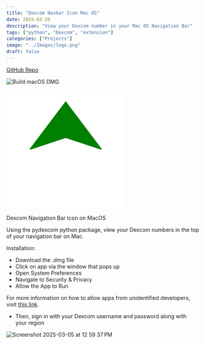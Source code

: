 ```yaml
---
title: "Dexcom Navbar Icon Mac OS"
date: 2025-03-20
description: "View your Dexcom number in your Mac OS Navigation Bar"
tags: ["python", "Dexcom", "extension"]
categories: ["Projects"]
image: "../Images/logo.png"
draft: false
---
```



[GitHub Repo](https://github.com/EricSpencer00/DexcomNavBarIcon-macos)

![Build macOS DMG](https://github.com/EricSpencer00/DexcomNavBarIcon-macos/actions/workflows/main.yml/badge.svg)

![Icon](https://github.com/EricSpencer00/DexcomNavBarIcon-macos/raw/main/icon.png)

Dexcom Navigation Bar Icon on MacOS

Using the pydexcom python package, view your Dexcom numbers in the top of your navigation bar on Mac.

Installation: 
- Download the .dmg file
- Click on app via the window that pops up
- Open System Preferences
- Navigate to Security & Privacy
- Allow the App to Run

For more information on how to allow apps from unidentified developers, visit [this link](https://easymacos.com/cannot-be-opened-because-it-is-from-an-unidentified-developer.html).

- Then, sign in with your Dexcom username and password along with your region

![Screenshot 2025-03-05 at 12 59 37 PM](https://github.com/user-attachments/assets/f547bb49-6a3d-4d2d-a4f2-07099d0cc680) 
